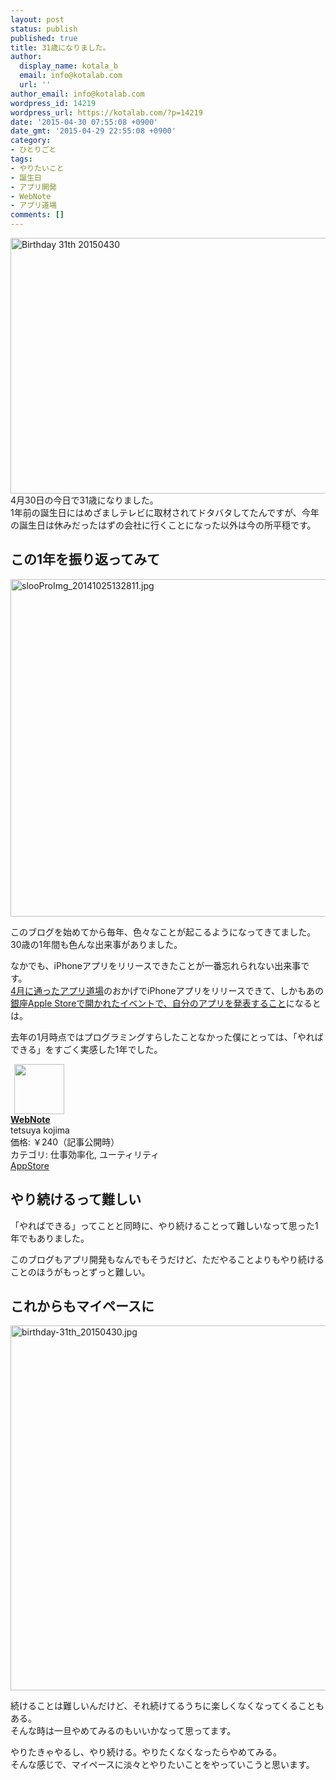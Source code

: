 ```yaml
---
layout: post
status: publish
published: true
title: 31歳になりました。
author:
  display_name: kotala_b
  email: info@kotalab.com
  url: ''
author_email: info@kotalab.com
wordpress_id: 14219
wordpress_url: https://kotalab.com/?p=14219
date: '2015-04-30 07:55:08 +0900'
date_gmt: '2015-04-29 22:55:08 +0900'
category:
- ひとりごと
tags:
- やりたいこと
- 誕生日
- アプリ開発
- WebNote
- アプリ道場
comments: []
---
```

<p><img src="https://kotalab.com/wp-content/uploads/2015/04/birthday-31th_20150430.jpg" alt="Birthday 31th 20150430" width="546" height ="409" class="aligncenter size-large" /><br />
4月30日の今日で31歳になりました。<br />
1年前の誕生日にはめざましテレビに取材されてドタバタしてたんですが、今年の誕生日は休みだったはずの会社に行くことになった以外は今の所平穏です。<br />
<!--more--></p>
<h2>この1年を振り返ってみて</h2>
<p><img src="https://kotalab.com/wp-content/uploads/slooProImg_20141025132811.jpg" alt="slooProImg_20141025132811.jpg" width="720" height="540" class="aligncenter size-full wp-image-13562" /></p>
<p>このブログを始めてから毎年、色々なことが起こるようになってきてました。<br />
30歳の1年間も色んな出来事がありました。</p>
<p>なかでも、iPhoneアプリをリリースできたことが一番忘れられない出来事です。<br />
<a href="https://kotalab.com/category/ios-developer/app-dojo" title="アプリ道場">4月に通ったアプリ道場</a>のおかげでiPhoneアプリをリリースできて、しかもあの<a href="https://kotalab.com/appdojo-ginza-event" title="AppleStore銀座でアプリ道場のイベントにアプリ開発者として参加してきたよ！ #アプリ道場演武会">銀座Apple Storeで開かれたイベントで、自分のアプリを発表すること</a>になるとは。</p>
<p>去年の1月時点ではプログラミングすらしたことなかった僕にとっては、「やればできる」をすごく実感した1年でした。</p>
<div class="applink">
<div class="applinkimg"><a href="https://itunes.apple.com/jp/app/webnote/id911802747?mt=8&uo=4&at=10l4yU" rel="nofollow" target="_blank"><img hspace="6" src="http://is2.mzstatic.com/image/pf/us/r30/Purple5/v4/03/2a/74/032a7441-60be-9149-7025-d19b7bbf109e/mzl.nqisizax.png" width="80" /></a></div>
<div class="applinktext">
<div class="applinktitle"><strong><a href="https://itunes.apple.com/jp/app/webnote/id911802747?mt=8&uo=4&at=10l4yU" rel="nofollow" target="_blank">WebNote</a></strong></div>
<div class="applinkinfo">tetsuya kojima</div>
<div class="applinkinfo">価格: ￥240（記事公開時）</div>
<div class="applinkinfo">カテゴリ: 仕事効率化, ユーティリティ</div>
</div>
<div class="clear"></div>
<div class="appstorelink"><a href="https://itunes.apple.com/jp/app/webnote/id911802747?mt=8&uo=4&at=10l4yU" rel="nofollow" target="_blank">AppStore</a></div>
</div>
<h2>やり続けるって難しい</h2>
<p>「やればできる」ってことと同時に、やり続けることって難しいなって思った1年でもありました。</p>
<p>このブログもアプリ開発もなんでもそうだけど、ただやることよりもやり続けることのほうがもっとずっと難しい。</p>
<h2>これからもマイペースに</h2>
<p><img src="https://kotalab.com/wp-content/uploads/2015/04/birthday-31th_20150430-780x584.jpg" alt="birthday-31th_20150430.jpg" width="780" height="584" class="aligncenter size-large wp-image-14218" /></p>
<p>続けることは難しいんだけど、それ続けてるうちに楽しくなくなってくることもある。<br />
そんな時は一旦やめてみるのもいいかなって思ってます。</p>
<p>やりたきゃやるし、やり続ける。やりたくなくなったらやめてみる。<br />
そんな感じで、マイペースに淡々とやりたいことをやっていこうと思います。</p>
